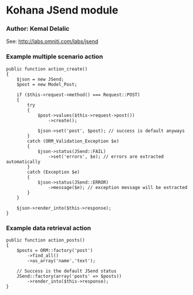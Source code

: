 # Kohana JSend module
### Author: Kemal Delalic

See: http://labs.omniti.com/labs/jsend
	
### Example multiple scenario action
	
	public function action_create()
	{
		$json = new JSend;
		$post = new Model_Post;
		
		if ($this->request->method() === Request::POST)
		{
			try
			{
				$post->values($this->request->post())
					->create();
					
				$json->set('post', $post); // success is default anyways
			}
			catch (ORM_Validation_Exception $e)
			{
				$json->status(JSend::FAIL)
					->set('errors', $e); // errors are extracted automatically
			}
			catch (Exception $e)
			{
				$json->status(JSend::ERROR)
					->message($e); // exception message will be extracted
			}
		}
		
		$json->render_into($this->response);
	}

### Example data retrieval action

	public function action_posts()
	{
		$posts = ORM::factory('post')
			->find_all()
			->as_array('name','text');
		
		// Success is the default JSend status
		JSend::factory(array('posts' => $posts))
			->render_into($this->response);
	}
	